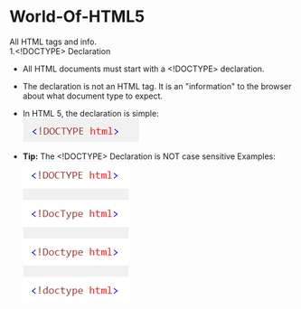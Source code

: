 # World-Of-HTML5
All HTML tags and info.<br />
1.<!DOCTYPE> Declaration

- All HTML documents must start with a <!DOCTYPE> declaration.

- The declaration is not an HTML tag. It is an "information" to the browser about what document type to expect.

- In HTML 5, the declaration is simple:<br /> ![](images/doctype.png)
- **Tip:** The <!DOCTYPE> Declaration is NOT case sensitive
Examples: <br />
![Examples](images/caseSence.png)

